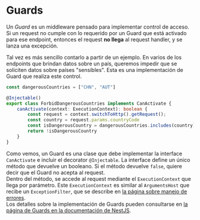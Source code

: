 # Guards

Un _Guard_ es un middleware pensado para implementar control de acceso. Si un request no cumple con lo requerido por un Guard que está activado para ese endpoint, entonces el request **no llega** al request handler, y se lanza una excepción.

Tal vez es más sencillo contarlo a partir de un ejemplo. En varios de los endpoints que brindan datos sobre un país, queremos impedir que se soliciten datos sobre países "sensibles".
Esta es una implementación de Guard que realiza este control.
``` typescript
const dangerousCountries = ["CHN", "AUT"]

@Injectable()
export class ForbidDangerousCountries implements CanActivate {
    canActivate(context: ExecutionContext): boolean {
        const request = context.switchToHttp().getRequest();
        const country = request.params.countryCode
        const isDangerousCountry = dangerousCountries.includes(country)
        return !isDangerousCountry
    }
}
``` 
Como vemos, un Guard es una clase que debe implementar la interface `CanActivate` e incluir el decorator `@Injectable`. La interface define un único método que devuelve un booleano. Si el método devuelve `false`, quiere decir que el Guard no acepta al request.  
Dentro del método, se accede al request mediante el `ExecutionContext` que llega por parámetro. Este `ExecutionContext` es similar al `ArgumentsHost` que recibe un `ExceptionFilter`, que se describe en [la página sobre manejo de errores](./manejo-de-errores.md).  
Los detalles sobre la implementación de Guards pueden consultarse en [la página de Guards en la documentación de NestJS](https://docs.nestjs.com/guards).